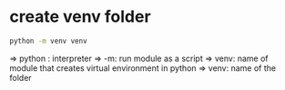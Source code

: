 # create venv folder

```bash
python -m venv venv
```

=> python : interpreter
=> -m: run module as a script
=> venv: name of module that creates virtual environment in python
=> venv: name of the folder
